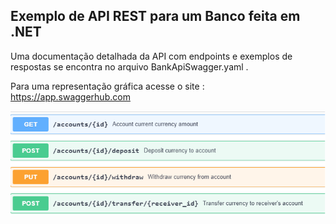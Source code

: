 ## Exemplo de API REST para um Banco feita em .NET

Uma documentação detalhada da API com endpoints e exemplos de respostas se encontra no arquivo BankApiSwagger.yaml .

Para uma representação gráfica acesse o site : 
https://app.swaggerhub.com

![Screenshot](Endpoints.png)